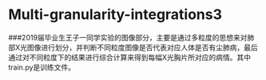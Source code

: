 # Multi-granularity-integrations3
###2019届毕业生王子一同学实验的图像部分，主要是通过多粒度的思想来对肺部X光图像进行划分，并判断不同粒度图像是否代表对应人体是否有尘肺病，最后通过对不同粒度下的结果进行综合计算来得到每幅X光胸片所对应的病情。其中train.py是训练文件。
